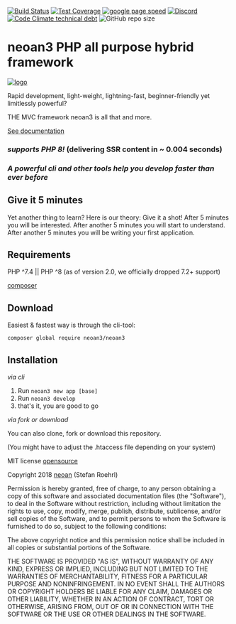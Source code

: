 [![Build Status](https://travis-ci.com/neoan3/neoan3.svg?branch=master)](https://travis-ci.com/neoan3/neoan3)
[![Test Coverage](https://api.codeclimate.com/v1/badges/4009f063f124fdf61efb/test_coverage)](https://codeclimate.com/github/neoan3/neoan3/test_coverage)
[![google page speed](https://img.shields.io/badge/100%25%20page%20speed-lighthouse-blue.svg?style=flat&colorA=555)](https://developers.google.com/speed/pagespeed/insights/?url=https%3A%2F%2Fneoan3.rocks%2Fgetting-started%2F)
[![Discord](https://img.shields.io/discord/701820506671677580?label=discord&style=flat)](https://discord.gg/vjRgWUG)
[![Code Climate technical debt](https://img.shields.io/codeclimate/tech-debt/neoan3/neoan3)](https://codeclimate.com/github/neoan3/neoan3/)
![GitHub repo size](https://img.shields.io/github/repo-size/neoan3/neoan3)
# neoan3 PHP all purpose hybrid framework
[![logo](https://repository-images.githubusercontent.com/324675108/b9215c00-47c6-11eb-9ffe-6423299df845)](http://neoan3.rocks/getting-started/)



Rapid development, light-weight, lightning-fast, beginner-friendly yet limitlessly powerful? 

THE MVC framework neoan3 is all that and more. 

[See documentation](http://neoan3.rocks/getting-started/)


### _supports PHP 8!_ (delivering SSR content in ~ 0.004 seconds)
### _A powerful cli and other tools help you develop faster than ever before_ 

## Give it 5 minutes

Yet another thing to learn? Here is our theory: Give it a shot! After 5 minutes you will be interested. 
After another 5 minutes you will start to understand. After another 5 minutes you will be writing your first application.


## Requirements

PHP ^7.4 || PHP ^8
(as of version 2.0, we officially dropped 7.2+ support)

[composer](https://getcomposer.org/)


## Download

Easiest & fastest way is through the cli-tool:

`composer global require neoan3/neoan3`

## Installation

_via cli_

1. Run `neoan3 new app [base]`
2. Run `neoan3 develop`
3. that's it, you are good to go

_via fork or download_

You can also clone, fork or download this repository. 

(You might have to adjust the .htaccess file depending on your system)


MIT license [opensource](https://opensource.org/licenses/MIT)

Copyright 2018 [neoan](http://neoan.us) (Stefan Roehrl) 

Permission is hereby granted, free of charge, to any person obtaining a copy of this software and associated documentation files (the "Software"), to deal in the Software without restriction, including without limitation the rights to use, copy, modify, merge, publish, distribute, sublicense, and/or sell copies of the Software, and to permit persons to whom the Software is furnished to do so, subject to the following conditions:

The above copyright notice and this permission notice shall be included in all copies or substantial portions of the Software.

THE SOFTWARE IS PROVIDED "AS IS", WITHOUT WARRANTY OF ANY KIND, EXPRESS OR IMPLIED, INCLUDING BUT NOT LIMITED TO THE WARRANTIES OF MERCHANTABILITY, FITNESS FOR A PARTICULAR PURPOSE AND NONINFRINGEMENT. IN NO EVENT SHALL THE AUTHORS OR COPYRIGHT HOLDERS BE LIABLE FOR ANY CLAIM, DAMAGES OR OTHER LIABILITY, WHETHER IN AN ACTION OF CONTRACT, TORT OR OTHERWISE, ARISING FROM, OUT OF OR IN CONNECTION WITH THE SOFTWARE OR THE USE OR OTHER DEALINGS IN THE SOFTWARE.


